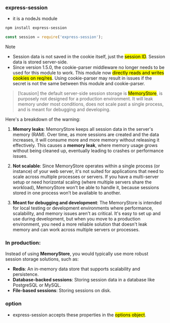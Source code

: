 ### express-session
- it is a nodeJs module
```bash
npm install express-session
```
```js
const session = require('express-session');
```

> [!NOTE]
> - Session data is not saved in the cookie itself, just the <mark>session ID</mark>. Session data is stored server-side.
> - Since version 1.5.0, the cookie-parser middleware no longer needs to be used for this module to work. This module now <mark>directly reads and writes cookies on req/res</mark>. Using cookie-parser may result in issues if the secret is not the same between this module and cookie-parser.

> [!causion]
> the default server-side session storage is <mark>MemoryStore</mark>, is purposely not designed for a production environment. It will leak memory under most conditions, does not scale past a single process, and is meant for debugging and developing.

Here's a breakdown of the warning:

1. **Memory leaks**: MemoryStore keeps all session data in the server's memory (RAM). Over time, as more sessions are created and the data increases, it will consume more and more memory without releasing it effectively. This causes a **memory leak**, where memory usage grows without being cleaned up, eventually leading to crashes or performance issues.

2. **Not scalable**: Since MemoryStore operates within a single process (or instance) of your web server, it's not suited for applications that need to scale across multiple processes or servers. If you have a multi-server setup or need horizontal scaling (where multiple servers share the workload), MemoryStore won't be able to handle it, because sessions stored in one process won’t be available to another.

3. **Meant for debugging and development**: The MemoryStore is intended for local testing or development environments where performance, scalability, and memory issues aren't as critical. It's easy to set up and use during development, but when you move to a production environment, you need a more reliable solution that doesn't leak memory and can work across multiple servers or processes.

### In production:
Instead of using **MemoryStore**, you would typically use more robust session storage solutions, such as:
- **Redis**: An in-memory data store that supports scalability and persistence.
- **Database-backed sessions**: Storing session data in a database like PostgreSQL or MySQL.
- **File-based sessions**: Storing sessions on disk.

### option
- express-session accepts these properties in the <mark>options object</mark>.
